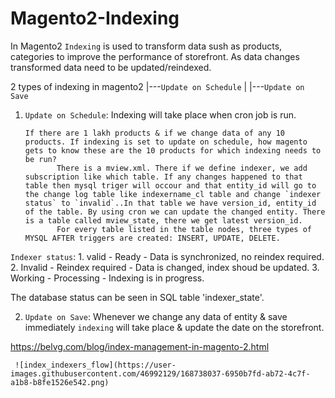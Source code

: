 # Magento2-Indexing

In Magento2 `Indexing` is used to transform data sush as products, categories to improve the performance of storefront. As data changes transformed data need to be updated/reindexed.

2 types of indexing in magento2 |---`Update on Schedule`
                                |
                                |---`Update on Save`
                                
  1. `Update on Schedule`:
         Indexing will take place when cron job is run.
         
         If there are 1 lakh products & if we change data of any 10 products. If indexing is set to update on schedule, how magento gets to know these are the 10 products for which indexing needs to be run?
                There is a mview.xml. There if we define indexer, we add subscription like which table. If any changes happened to that table then mysql triger will occour and that entity_id will go to the change log table like indexername_cl table and change `indexer status` to `invalid`..In that table we have version_id, entity_id of the table. By using cron we can update the changed entity. There is a table called mview_state, there we get latest version_id.
                For every table listed in the table nodes, three types of MYSQL AFTER triggers are created: INSERT, UPDATE, DELETE.
         
  `Indexer status`: 
    1. valid - Ready - Data is synchronized, no reindex required.
    2. Invalid - Reindex required - Data is changed, index shoud be updated.
    3. Working - Processing - Indexing is in progress.
  
  The database status can be seen in SQL table 'indexer_state'.
  
  
 2. `Update on Save`:
          Whenever we change any data of entity & save immediately `indexing` will take place & update the date on the storefront.
          
 https://belvg.com/blog/index-management-in-magento-2.html
 

     ![index_indexers_flow](https://user-images.githubusercontent.com/46992129/168738037-6950b7fd-ab72-4c7f-a1b8-b8fe1526e542.png)    

